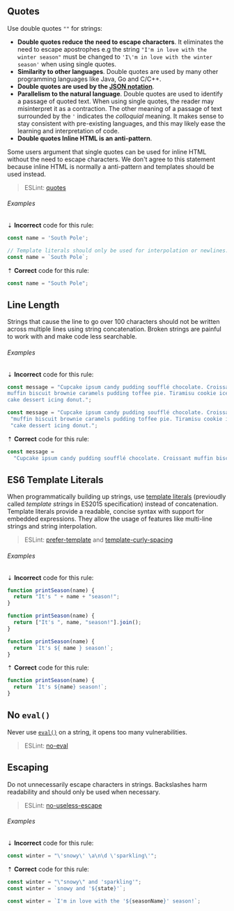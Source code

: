 ## Quotes

Use double quotes `""` for strings:

- **Double quotes reduce the need to escape characters**. It eliminates the need to escape apostrophes e.g the string `"I'm in love with the winter season"` must be changed to `'I\'m in love with the winter season'` when using single quotes.
- **Similarity to other languages**. Double quotes are used by many other programming languages like Java, Go and C/C++.
- **Double quotes are used by the [JSON notation][json]**.
- **Parallelism to the natural language**. Double quotes are used to identify a passage of quoted text. When using single quotes, the reader may misinterpret it as a contraction. The other meaning of a passage of text surrounded by the `'` indicates the _colloquial_ meaning. It makes sense to stay consistent with pre-existing languages, and this may likely ease the learning and interpretation of code.
- **Double quotes Inline HTML is an anti-pattern**.

Some users argument that single quotes can be used for inline HTML without the need to escape characters. We don't agree to this statement because inline HTML is normally a anti-pattern and templates should be used instead.

> ESLint: [quotes][eslint/quotes]

###### Examples

⇣ **Incorrect** code for this rule:

<!--lint disable no-missing-blank-lines-->
<!-- prettier-ignore -->
```js
const name = 'South Pole';
```

<!--lint enable no-missing-blank-lines-->

```js
// Template literals should only be used for interpolation or newlines.
const name = `South Pole`;
```

⇡ **Correct** code for this rule:

```js
const name = "South Pole";
```

## Line Length

Strings that cause the line to go over 100 characters should not be written across multiple lines using string concatenation. Broken strings are painful to work with and make code less searchable.

###### Examples

⇣ **Incorrect** code for this rule:

<!--lint disable no-missing-blank-lines-->
<!-- prettier-ignore -->
```js
const message = "Cupcake ipsum candy pudding soufflé chocolate. Croissant \
muffin biscuit brownie caramels pudding toffee pie. Tiramisu cookie ice cream \
cake dessert icing donut.";
```

<!-- prettier-ignore -->
```js
const message = "Cupcake ipsum candy pudding soufflé chocolate. Croissant" +
 "muffin biscuit brownie caramels pudding toffee pie. Tiramisu cookie ice cream " +
 "cake dessert icing donut.";
```

<!--lint enable no-missing-blank-lines-->

⇡ **Correct** code for this rule:

```js
const message =
  "Cupcake ipsum candy pudding soufflé chocolate. Croissant muffin biscuit brownie caramels pudding toffee pie. Tiramisu cookie ice cream cake dessert icing donut.";
```

## ES6 Template Literals

When programmatically building up strings, use [template literals][mdn-template-literals] (previoudly called _template strings_ in ES2015 specification) instead of concatenation. Template literals provide a readable, concise syntax with support for embedded expressions. They allow the usage of features like multi-line strings and string interpolation.

> ESLint: [prefer-template][eslint/prefer-template] and [template-curly-spacing][eslint/template-curly-spacing]

###### Examples

⇣ **Incorrect** code for this rule:

```js
function printSeason(name) {
  return "It's " + name + "season!";
}
```

```js
function printSeason(name) {
  return ["It's ", name, "season!"].join();
}
```

<!--lint disable no-missing-blank-lines-->
<!-- prettier-ignore -->
```js
function printSeason(name) {
  return `It's ${ name } season!`;
}
```

<!--lint enable no-missing-blank-lines-->

⇡ **Correct** code for this rule:

```js
function printSeason(name) {
  return `It's ${name} season!`;
}
```

## No `eval()`

Never use [`eval()`][mdn-eval] on a string, it opens too many vulnerabilities.

> ESLint: [no-eval][eslint/no-eval]

## Escaping

Do not unnecessarily escape characters in strings. Backslashes harm readability and should only be used when necessary.

> ESLint: [no-useless-escape][eslint/no-useless-escape]

###### Examples

⇣ **Incorrect** code for this rule:

<!--lint disable no-missing-blank-lines-->
<!-- prettier-ignore -->
```js
const winter = "\'snowy\' \a\n\d \'sparkling\'";
```

<!--lint enable no-missing-blank-lines-->

⇡ **Correct** code for this rule:

```js
const winter = "\"snowy\" and 'sparkling'";
const winter = `snowy and '${state}'`;
```

```js
const winter = `I'm in love with the '${seasonName}' season!`;
```

[eslint/no-eval]: https://eslint.org/docs/rules/no-eval
[eslint/no-useless-escape]: https://eslint.org/docs/rules/no-useless-escape
[eslint/prefer-template]: https://eslint.org/docs/rules/prefer-template
[eslint/quotes]: https://eslint.org/docs/rules/quotes
[eslint/template-curly-spacing]: https://eslint.org/docs/rules/template-curly-spacing
[json]: https://www.json.org
[mdn-eval]: https://developer.mozilla.org/en-US/docs/Web/JavaScript/Reference/Global_Objects/eval
[mdn-template-literals]: https://developer.mozilla.org/en-US/docs/Web/JavaScript/Reference/Template_literals
